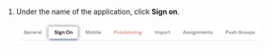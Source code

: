 1. Under the name of the application, click **Sign on**.

   ![Sign On tab](/assets/images/help/saml/okta-ae-sign-on-tab.png)